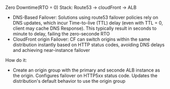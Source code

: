 Zero Downtime(RTO = 0)
Stack: Route53 -> cloudFront -> ALB
- DNS-Based Failover: Solutions using route53 failover policies rely on DNS updates, which incur Time-to-live (TTL) delay (even with TTL = 0, client may cache DNS Response). This typically result in seconds to minute to delay, failing the zero-seconde RTO
- CloudFront origin Failover: CF can switch origins within the same distribution instantly based on HTTP status codes, avoiding DNS delays and achieving near-instance failover

How do it:
- Create an origin group with the primary and seconde ALB instance as the origin. Configures failover on HTTP5xx status code. Updates the distribution's default behavior to use the origin group